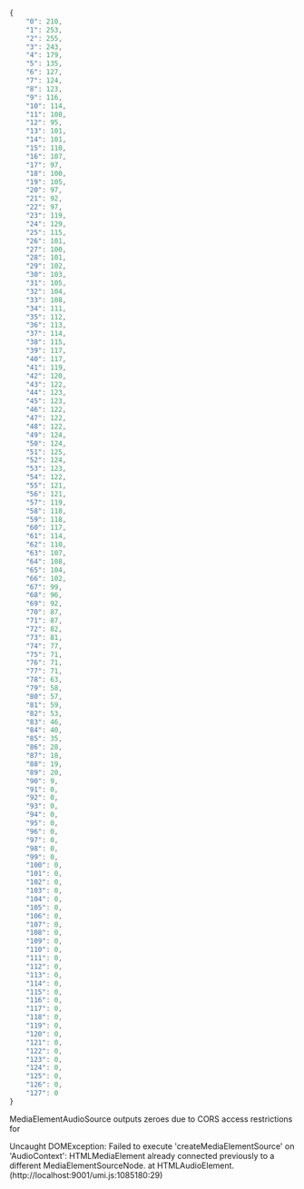 ```js
{
    "0": 210,
    "1": 253,
    "2": 255,
    "3": 243,
    "4": 179,
    "5": 135,
    "6": 127,
    "7": 124,
    "8": 123,
    "9": 116,
    "10": 114,
    "11": 108,
    "12": 95,
    "13": 101,
    "14": 101,
    "15": 110,
    "16": 107,
    "17": 97,
    "18": 100,
    "19": 105,
    "20": 97,
    "21": 92,
    "22": 97,
    "23": 119,
    "24": 129,
    "25": 115,
    "26": 101,
    "27": 100,
    "28": 101,
    "29": 102,
    "30": 103,
    "31": 105,
    "32": 104,
    "33": 108,
    "34": 111,
    "35": 112,
    "36": 113,
    "37": 114,
    "38": 115,
    "39": 117,
    "40": 117,
    "41": 119,
    "42": 120,
    "43": 122,
    "44": 123,
    "45": 123,
    "46": 122,
    "47": 122,
    "48": 122,
    "49": 124,
    "50": 124,
    "51": 125,
    "52": 124,
    "53": 123,
    "54": 122,
    "55": 121,
    "56": 121,
    "57": 119,
    "58": 118,
    "59": 118,
    "60": 117,
    "61": 114,
    "62": 110,
    "63": 107,
    "64": 108,
    "65": 104,
    "66": 102,
    "67": 99,
    "68": 96,
    "69": 92,
    "70": 87,
    "71": 87,
    "72": 82,
    "73": 81,
    "74": 77,
    "75": 71,
    "76": 71,
    "77": 71,
    "78": 63,
    "79": 58,
    "80": 57,
    "81": 59,
    "82": 53,
    "83": 46,
    "84": 40,
    "85": 35,
    "86": 28,
    "87": 18,
    "88": 19,
    "89": 20,
    "90": 9,
    "91": 0,
    "92": 0,
    "93": 0,
    "94": 0,
    "95": 0,
    "96": 0,
    "97": 0,
    "98": 0,
    "99": 0,
    "100": 0,
    "101": 0,
    "102": 0,
    "103": 0,
    "104": 0,
    "105": 0,
    "106": 0,
    "107": 0,
    "108": 0,
    "109": 0,
    "110": 0,
    "111": 0,
    "112": 0,
    "113": 0,
    "114": 0,
    "115": 0,
    "116": 0,
    "117": 0,
    "118": 0,
    "119": 0,
    "120": 0,
    "121": 0,
    "122": 0,
    "123": 0,
    "124": 0,
    "125": 0,
    "126": 0,
    "127": 0
}
```


MediaElementAudioSource outputs zeroes due to CORS access restrictions for

Uncaught DOMException: Failed to execute 'createMediaElementSource' on 'AudioContext': HTMLMediaElement already connected previously to a different MediaElementSourceNode.
    at HTMLAudioElement.<anonymous> (http://localhost:9001/umi.js:1085180:29)
